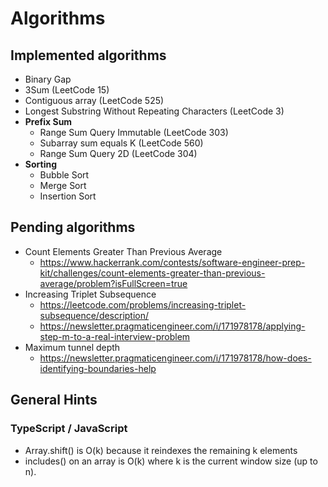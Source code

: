 # Algorithms

## Implemented algorithms

- Binary Gap
- 3Sum (LeetCode 15)
- Contiguous array (LeetCode 525)
- Longest Substring Without Repeating Characters (LeetCode 3)
- **Prefix Sum**
  - Range Sum Query Immutable (LeetCode 303)
  - Subarray sum equals K (LeetCode 560)
  - Range Sum Query 2D (LeetCode 304)
- **Sorting**
  - Bubble Sort
  - Merge Sort
  - Insertion Sort

## Pending algorithms
- Count Elements Greater Than Previous Average
  - https://www.hackerrank.com/contests/software-engineer-prep-kit/challenges/count-elements-greater-than-previous-average/problem?isFullScreen=true
- Increasing Triplet Subsequence
  - https://leetcode.com/problems/increasing-triplet-subsequence/description/
  - https://newsletter.pragmaticengineer.com/i/171978178/applying-step-m-to-a-real-interview-problem
- Maximum tunnel depth
  - https://newsletter.pragmaticengineer.com/i/171978178/how-does-identifying-boundaries-help

  
## General Hints

### TypeScript / JavaScript

- Array.shift() is O(k) because it reindexes the remaining k elements
- includes() on an array is O(k) where k is the current window size (up to n).
